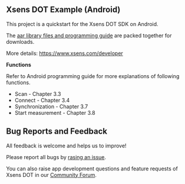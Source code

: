 ## Xsens DOT Example (Android)
This project is a quickstart for the Xsens DOT SDK on Android.

The [aar library files and programming guide](https://content.xsens.com/xsens-dot-software-development-kit?hsCtaTracking=2af14a41-b15f-4733-b2ca-5498b2888842%7C21941862-cb62-421e-9e0e-2dac04d1ca9f) are packed together for downloads.

More details: https://www.xsens.com/developer

**Functions**

Refer to Android programming guide for more explanations of following functions.
- Scan - Chapter 3.3
- Connect - Chapter 3.4
- Synchronization - Chapter 3.7
- Start measurement - Chapter 3.8

## Bug Reports and Feedback
All feedback is welcome and helps us to improve!

Please report all bugs by [rasing an issue](https://github.com/xsens/xsens_dot_example_android/issues/new).


You can also raise app development questions and feature requests of Xsens DOT in our [Community Forum](https://base.xsens.com/hc/en-us/community/topics).